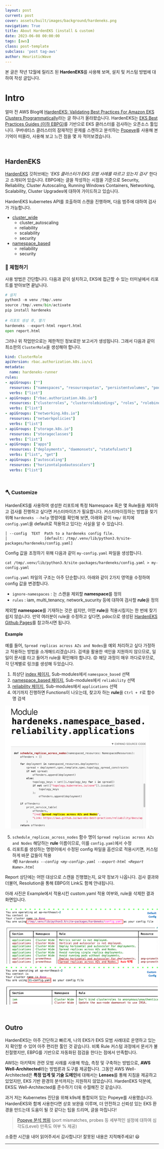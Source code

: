 ```yaml
---
layout: post
current: post
cover: assets/built/images/background/hardeneks.png
navigation: True
title: About HardenEKS (install & custom)
date: 2023-06-08 00:00:00
tags: [aws]
class: post-template
subclass: 'post tag-aws'
author: HeuristicWave
---
```

본 글은 작년 12월에 릴리즈 된 **HardenEKS**를 사용해 보며, 설치 및 커스텀 방법에 대하여 작성 글입니다.

# Intro

얼마 전 AWS Blog에 [HardenEKS: Validating Best Practices For Amazon EKS Clusters Programmatically](https://aws.amazon.com/ko/blogs/containers/hardeneks-validating-best-practices-for-amazon-eks-clusters-programmatically/ )라는 글 하나가 올라왔습니다.
HardenEKS는 [EKS Best Practices Guides (이하 EBPG)](https://aws.github.io/aws-eks-best-practices/ )를 기반으로 EKS 클러스터를 검사하는 오픈소스 툴입니다. 
쿠버네티스 클러스터의 잠재적인 문제를 스캔하고 분석하는 [Popeye](https://github.com/derailed/popeye )를 사용해 본 기억이 떠올라, 사용해 보고 느낀 점을 몇 자 적어보겠습니다.

<br>

## HardenEKS

[HardenEKS](https://github.com/aws-samples/hardeneks) 깃허브에는 *'EKS 클러스터가 EKS 모범 사례를 따르고 있는지 검사'* 한다고 소개되어 있습니다.
EBPG에는 글을 작성하는 시점을 기준으로 Security, Reliability, Cluster Autoscaling, Running Windows Containers, Networking, Scalability, Cluster Upgrades에 대하여 가이드하고 있습니다.

HardenEKS kubernetes API를 호출하여 스캔을 진행하며, 다음 범주에 대하여 검사가 가능합니다. 

- [cluster_wide](https://github.com/aws-samples/hardeneks/tree/main/hardeneks/cluster_wide)
    - cluster_autoscaling
    - reliability
    - scalability
    - security
- [namespace_based](https://github.com/aws-samples/hardeneks/tree/main/hardeneks/namespace_based)
    - reliability
    - security

### 👀 체험하기

사용 방법은 간단합니다. 다음과 같이 설치하고, EKS에 접근할 수 있는 터미널에서 리포트를 받아보면 끝납니다.

```python
# 설치
python3 -m venv /tmp/.venv
source /tmp/.venv/bin/activate
pip install hardeneks

# 리포트 생성 후, 열기
hardeneks --export-html report.html
open report.html
```

그러나 위 작업만으로는 제한적인 정보로만 보고서가 생성됩니다. 그래서 다음과 같이 최소한의 `ClusterRole`을 생성해야 합니다.

```yaml
kind: ClusterRole
apiVersion: rbac.authorization.k8s.io/v1
metadata:
  name: hardeneks-runner
rules:
- apiGroups: [""]
  resources: ["namespaces", "resourcequotas", "persistentvolumes", "pods", "services"]
  verbs: ["list"]
- apiGroups: ["rbac.authorization.k8s.io"]
  resources: ["clusterroles", "clusterrolebindings", "roles", "rolebindings"]
  verbs: ["list"]
- apiGroups: ["networking.k8s.io"]
  resources: ["networkpolicies"]
  verbs: ["list"]
- apiGroups: ["storage.k8s.io"]
  resources: ["storageclasses"]
  verbs: ["list"]
- apiGroups: ["apps"]
  resources: ["deployments", "daemonsets", "statefulsets"]
  verbs: ["list", "get"]
- apiGroups: ["autoscaling"]
  resources: ["horizontalpodautoscalers"]
  verbs: ["list"]
```

<br>

### 🪓 Customize

HardenEKS를 사용하여 생성한 리포트에 특정 Namespace 혹은 몇 Rule들을 제외하고 검사를 진행하고 싶다면 커스터마이즈가 필요합니다. 
커스터마이징하는 방법을 찾기 위해 `hardeneks --help` 명령어를 확인해 보면, 아래와 같이 `tmp/` 위치에 `config.yaml`을 default로 적용하고 있다는 사실을 알 수 있습니다.

```shell
│ --config  TEXT  Path to a hardeneks config file.
│                 [default: /tmp/.venv/lib/python3.9/site-packages/hardeneks/config.yaml]
```

Config 값을 조정하기 위해 다음과 같이 `my-config.yaml` 파일을 생성합니다.

```shell
cat /tmp/.venv/lib/python3.9/site-packages/hardeneks/config.yaml > my-config.yaml
```

`config.yaml` 파일의 구조는 아주 단순합니다. 아래와 같이 2가지 영역을 수정하여 config 값을 변경합니다.

- `ignore-namespaces` : 는 스캔을 제외할 **namespace**를 정의
- `rules` : iam, multi_tenancy, network_sucurity 등에 대하여 검사할 **rule**을 정의

제외할 **namespace**를 기재하는 것은 쉽지만, 어떤 **rule**을 적용시킬지는 한 번에 찾기 쉽지 않습니다. 
만약 여러분이 rule을 수정하고 싶다면, pdoc으로 생성된 [HardenEKS Github Pages](https://aws-samples.github.io/hardeneks/ )를 참고하시면 됩니다.

#### Example

예를 들어, `Spread replicas across AZs and Nodes`을 예외 처리하고 싶다 가정하고 적용하는 방법을 소개해드리겠습니다.
검색을 활용한 색인을 지원하지 않으므로, 일일이 문서를 타고 들어가 rule을 확인해야 합니다. 😡 해당 과정이 매우 까다로우므로, 각 단계별로 링크를 생성해 두었습니다.

1. 최상단 [index 페이지](https://aws-samples.github.io/hardeneks/index.html), Sub-modules에서 `namespace_based` 선택
2. [namespace_based 페이지](https://aws-samples.github.io/hardeneks/namespace_based/index.html),  Sub-modules에서 `reliability` 선택
3. [reliability 페이지](https://aws-samples.github.io/hardeneks/namespace_based/reliability/index.html), Sub-modules에서 `applications` 선택
4. 여기까지 진행하면 Functions이 나오는데, 찾고자 하는 **rule**을 `Ctrl + F`로 함수 명 검색

![hardeneks-rule](../../assets/built/images/post/aws/rule.png)

5. `schedule_replicas_across_nodes` 함수 명이 `Spread replicas across AZs and Nodes` 해당하는 **rule** 이름이므로,
   이를 `config.yaml`에서 수정
6. 리포트를 생성하는 명령어에서 수정된 config 파일을 옵션으로 적용시키면, 커스텀 하게 바꾼 값들이 적용 <br>
   *예) `hardeneks --config <my-config>.yaml --export-html <Report Name>.html`*

Report 상단에는 어떤 대상으로 스캔을 진행했는지, 요약 정보가 나옵니다. 검사 결과와 더불어, Resolution을 통해 EBPG의 Link도 함께 안내됩니다.

아래 사진은 Example에서 적용시킨 custom.yaml 적용 여부와, rule을 삭제한 결과 화면입니다. 

![result.png](../../assets/built/images/post/aws/result.png)

<br>

## Outro

HardenEKS는 아주 간단하고 빠르게, 나의 EKS가 EKS 모범 사례대로 운영하고 있는지 확인할 수 있어 아주 편리한 툴인 것 같습니다.
비록 Rule 커스텀 과정에서 문서가 불친절했지만, EBPG를 기반으로 자동화된 점검을 한다는 점에서 만족합니다.

AWS는 아키텍처 관련 모범 사례를 사용해 학습, 측정 및 구축하는 방법으로, **AWS Well-Architected**라는 방법론과 도구를 제공합니다.
그동안 AWS Well-Architected은 **특정 업계 및 기술 도메인**에 대해서는 **Lenses**를 통해 지침을 제공하고 있었지만,
EKS 기반 환경의 분석까지는 지원하지 않았습니다. HardenEKS 덕분에, EKS도 Well-Architected를 준수하기 더욱 수월해진 것 같습니다.

과거 저는 Kubernetes 진단을 위해 k9s에 통합되어 있는 Popeye를 사용했습니다. HardenEKS와 함께 사용한다면 상호 보완을 이루며, 
더 안전하고 신뢰성 있는 EKS 환경을 만드는데 도움이 될 것 같다는 팁을 드리며, 글을 마칩니다!

> [Popeye 분석 범위](https://github.com/derailed/popeye#sanitizers) (port mismatches, probes 등 세부적인 설정에 대하여 심각도(Level)  만족도 여부 % 제공) 

소중한 시간을 내어 읽어주셔서 감사합니다! 잘못된 내용은 지적해주세요! 😃

---
